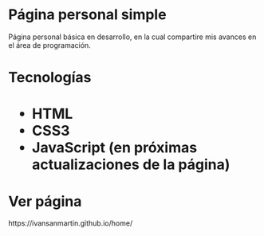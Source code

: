 <h1>Página personal simple</h1>
      
<p>Página personal básica en desarrollo, en la cual compartire mis avances en el área de programación.</p>

<h1>Tecnologías<h1>
  <ul>
    <li>HTML</li>
    <li>CSS3</li>
    <li>JavaScript (en próximas actualizaciones de la página)</li>
  </ul>

<h1>Ver página</h1>
      https://ivansanmartin.github.io/home/
